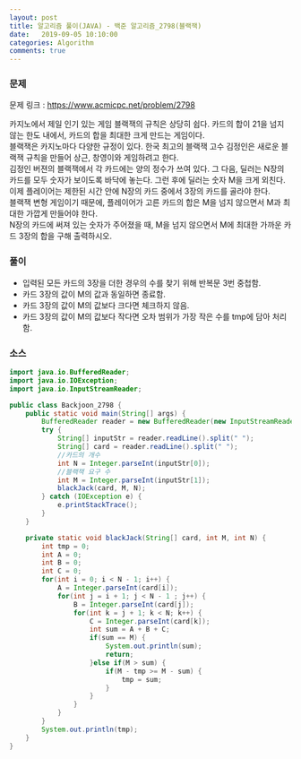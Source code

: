 ```yaml
---
layout: post
title: 알고리즘 풀이(JAVA) - 백준 알고리즘_2798(블랙잭)
date:   2019-09-05 10:10:00
categories: Algorithm
comments: true 
---
```


### 문제
문제 링크 : <https://www.acmicpc.net/problem/2798>

카지노에서 제일 인기 있는 게임 블랙잭의 규칙은 상당히 쉽다. 카드의 합이 21을 넘지 않는 한도 내에서, 카드의 합을 최대한 크게 만드는 게임이다.  
블랙잭은 카지노마다 다양한 규정이 있다.  한국 최고의 블랙잭 고수 김정인은 새로운 블랙잭 규칙을 만들어 상근, 창영이와 게임하려고 한다.  
김정인 버젼의 블랙잭에서 각 카드에는 양의 정수가 쓰여 있다. 그 다음, 딜러는 N장의 카드를 모두 숫자가 보이도록 바닥에 놓는다. 그런 후에 딜러는 숫자 M을 크게 외친다.  
이제 플레이어는 제한된 시간 안에 N장의 카드 중에서 3장의 카드를 골라야 한다.  
블랙잭 변형 게임이기 때문에, 플레이어가 고른 카드의 합은 M을 넘지 않으면서 M과 최대한 가깝게 만들어야 한다.  
N장의 카드에 써져 있는 숫자가 주어졌을 때, M을 넘지 않으면서 M에 최대한 가까운 카드 3장의 합을 구해 출력하시오.  

### 풀이
- 입력된 모든 카드의 3장을 더한 경우의 수를 찾기 위해 반복문 3번 중첩함.
- 카드 3장의 값이 M의 값과 동일하면 종료함.
- 카드 3장의 값이 M의 값보다 크다면 체크하지 않음.
- 카드 3장의 값이 M의 값보다 작다면 오차 범위가 가장 작은 수를 tmp에 담아 처리함.

### 소스
```java
import java.io.BufferedReader;
import java.io.IOException;
import java.io.InputStreamReader;

public class Backjoon_2798 {
	public static void main(String[] args) {
		BufferedReader reader = new BufferedReader(new InputStreamReader(System.in));
		try {
			String[] inputStr = reader.readLine().split(" ");
			String[] card = reader.readLine().split(" ");
			//카드의 개수
			int N = Integer.parseInt(inputStr[0]);
			//블랙잭 요구 수
			int M = Integer.parseInt(inputStr[1]);
			blackJack(card, M, N);
		} catch (IOException e) {
			e.printStackTrace();
		}
	}

	private static void blackJack(String[] card, int M, int N) {
		int tmp = 0;
		int A = 0;
		int B = 0;
		int C = 0;
		for(int i = 0; i < N - 1; i++) {
			A = Integer.parseInt(card[i]);
			for(int j = i + 1; j < N - 1 ; j++) {
				B = Integer.parseInt(card[j]);
				for(int k = j + 1; k < N; k++) {
					C = Integer.parseInt(card[k]);
					int sum = A + B + C;
					if(sum == M) {
						System.out.println(sum);
						return;
					}else if(M > sum) {
						if(M - tmp >= M - sum) {
							tmp = sum;
						}
					}
				}
			}
		}
		System.out.println(tmp);
	}
}
```